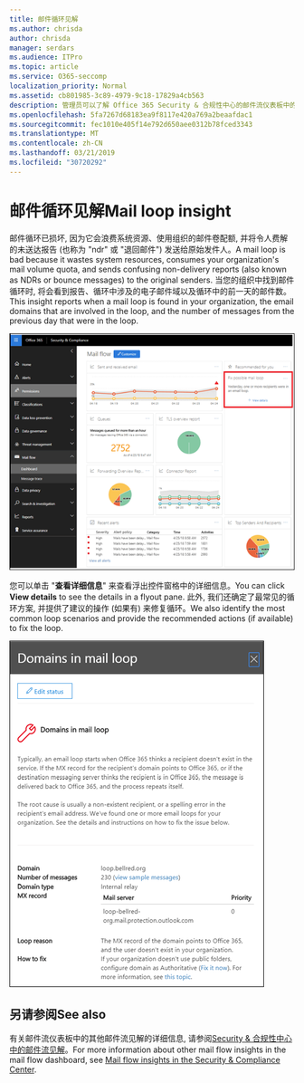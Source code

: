 ```yaml
---
title: 邮件循环见解
ms.author: chrisda
author: chrisda
manager: serdars
ms.audience: ITPro
ms.topic: article
ms.service: O365-seccomp
localization_priority: Normal
ms.assetid: cb801985-3c89-4979-9c18-17829a4cb563
description: 管理员可以了解 Office 365 Security & 合规性中心的邮件流仪表板中的邮件循环洞察力。
ms.openlocfilehash: 5fa7267d68183ea9f8117e420a769a2beaafdac1
ms.sourcegitcommit: fec1010e405f14e792d650aee0312b78fced3343
ms.translationtype: MT
ms.contentlocale: zh-CN
ms.lasthandoff: 03/21/2019
ms.locfileid: "30720292"
---
```

# <a name="mail-loop-insight"></a><span data-ttu-id="0571d-103">邮件循环见解</span><span class="sxs-lookup"><span data-stu-id="0571d-103">Mail loop insight</span></span>

<span data-ttu-id="0571d-104">邮件循环已损坏, 因为它会浪费系统资源、使用组织的邮件卷配额, 并将令人费解的未送达报告 (也称为 "ndr" 或 "退回邮件") 发送给原始发件人。</span><span class="sxs-lookup"><span data-stu-id="0571d-104">A mail loop is bad because it wastes system resources, consumes your organization's mail volume quota, and sends confusing non-delivery reports (also known as NDRs or bounce messages) to the original senders.</span></span> <span data-ttu-id="0571d-105">当您的组织中找到邮件循环时, 将会看到报告、循环中涉及的电子邮件域以及循环中的前一天的邮件数。</span><span class="sxs-lookup"><span data-stu-id="0571d-105">This insight reports when a mail loop is found in your organization, the email domains that are involved in the loop, and the number of messages from the previous day that were in the loop.</span></span>

![在 Office 365 安全 & 合规中心的邮件流仪表板中的邮件循环洞察力](media/c3f707cb-4c89-4e88-989c-81ce1d1d6b99.png)

<span data-ttu-id="0571d-107">您可以单击 "**查看详细信息**" 来查看浮出控件窗格中的详细信息。</span><span class="sxs-lookup"><span data-stu-id="0571d-107">You can click **View details** to see the details in a flyout pane.</span></span> <span data-ttu-id="0571d-108">此外, 我们还确定了最常见的循环方案, 并提供了建议的操作 (如果有) 来修复循环。</span><span class="sxs-lookup"><span data-stu-id="0571d-108">We also identify the most common loop scenarios and provide the recommended actions (if available) to fix the loop.</span></span>

![在邮件流仪表板中单击 "查看详细信息" 中的 "查看详细信息" 后的浮出控件窗格](media/f7e21300-c62f-41ec-853f-4a2775cd8aa7.png)

## <a name="see-also"></a><span data-ttu-id="0571d-110">另请参阅</span><span class="sxs-lookup"><span data-stu-id="0571d-110">See also</span></span>

<span data-ttu-id="0571d-111">有关邮件流仪表板中的其他邮件流见解的详细信息, 请参阅[Security & 合规性中心中的邮件流见解](mail-flow-insights.md)。</span><span class="sxs-lookup"><span data-stu-id="0571d-111">For more information about other mail flow insights in the mail flow dashboard, see [Mail flow insights in the Security & Compliance Center](mail-flow-insights.md).</span></span>
